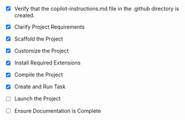 <!-- Use this file to provide workspace-specific custom instructions to Copilot. For more details, visit https://code.visualstudio.com/docs/copilot/copilot-customization#_use-a-githubcopilotinstructionsmd-file -->
- [x] Verify that the copilot-instructions.md file in the .github directory is created.

- [x] Clarify Project Requirements
	<!-- Next.js React project with Yarn Berry using node_modules for Ukiah Senior Center subdomain. Two forms needed: /auction-donations and /table-sponsors -->

- [x] Scaffold the Project
	<!-- Next.js project created with TypeScript, Tailwind CSS, ESLint, App Router, and src directory. Git repository initialized. -->

- [x] Customize the Project
	<!-- Configured Yarn Berry with node_modules, created auction-donations and table-sponsors form pages, updated homepage with navigation and content -->

- [x] Install Required Extensions
	<!-- No specific extensions required -->

- [x] Compile the Project
	<!-- Project builds successfully with all pages and components -->

- [x] Create and Run Task
	<!-- Created dev task for Next.js -->

- [ ] Launch the Project
	<!-- Launch development server -->

- [ ] Ensure Documentation is Complete
	<!-- Update README and finalize documentation -->